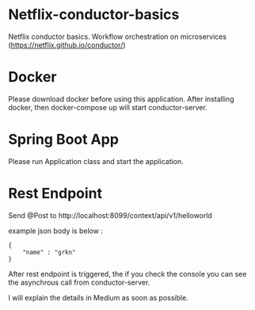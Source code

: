 # Netflix-conductor-basics
Netflix conductor basics. Workflow orchestration on microservices (https://netflix.github.io/conductor/)

# Docker

Please download docker before using this application. After installing docker, then docker-compose up will start conductor-server.

# Spring Boot App

Please run Application class and start the application.

# Rest Endpoint

Send @Post to http://localhost:8099/context/api/v1/helloworld

example json body is below : 

```
{
    "name" : "grkn"
}
```

After rest endpoint is triggered, the if you check the console you can see the asynchrous call from conductor-server.

I will explain the details in Medium as soon as possible.
